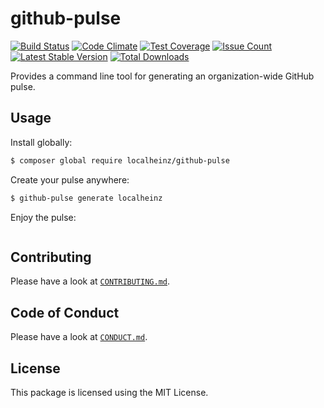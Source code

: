 # github-pulse

[![Build Status](https://travis-ci.org/localheinz/github-pulse.svg?branch=master)](https://travis-ci.org/localheinz/github-pulse)
[![Code Climate](https://codeclimate.com/github/localheinz/github-pulse/badges/gpa.svg)](https://codeclimate.com/github/localheinz/github-pulse)
[![Test Coverage](https://codeclimate.com/github/localheinz/github-pulse/badges/coverage.svg)](https://codeclimate.com/github/localheinz/github-pulse/coverage)
[![Issue Count](https://codeclimate.com/github/localheinz/github-pulse/badges/issue_count.svg)](https://codeclimate.com/github/localheinz/github-pulse)
[![Latest Stable Version](https://poser.pugx.org/localheinz/github-pulse/v/stable)](https://packagist.org/packages/localheinz/github-pulse)
[![Total Downloads](https://poser.pugx.org/localheinz/github-pulse/downloads)](https://packagist.org/packages/localheinz/github-pulse)

Provides a command line tool for generating an organization-wide GitHub pulse.

## Usage

Install globally:

```bash
$ composer global require localheinz/github-pulse
```

Create your pulse anywhere:

```bash
$ github-pulse generate localheinz
```

Enjoy the pulse:

```
```

## Contributing

Please have a look at [`CONTRIBUTING.md`](.github/CONTRIBUTING.md).

## Code of Conduct

Please have a look at [`CONDUCT.md`](.github/CODE_OF_CONDUCT.md).

## License

This package is licensed using the MIT License.


